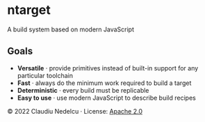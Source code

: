 # ntarget

A build system based on modern JavaScript

## Goals

-   **Versatile** · provide primitives instead of built-in support for any particular toolchain
-   **Fast** · always do the minimum work required to build a target
-   **Deterministic** · every build must be replicable
-   **Easy to use** · use modern JavaScript to describe build recipes

© 2022 Claudiu Nedelcu · License: [Apache 2.0](LICENSE.txt)

